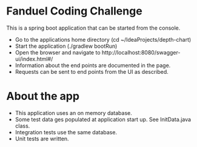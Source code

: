# Fanduel Coding Challenge

This is a spring boot application that can be started from the console.
* Go to the applications home directory (cd ~/IdeaProjects/depth-chart)
* Start the application (./gradlew bootRun)
* Open the browser and navigate to http://localhost:8080/swagger-ui/index.html#/
* Information about the end points are documented in the page.
* Requests can be sent to end points from the UI as described.

# About the app
* This application uses an on memory database.
* Some test data ges populated at application start up. See InitData.java class.
* Integration tests use the same database.
* Unit tests are written.

